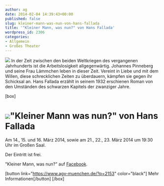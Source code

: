 ```yaml
---
author: ag
date: 2014-02-04 14:39:43+00:00
published: false
slug: kleiner-mann-was-nun-von-hans-fallada
title: '"Kleiner Mann, was nun?" von Hans Fallada'
wordpress_id: 2306
categories:
- Allgemein
- Großes Theater
---
```


[![](https://www.agv-muenchen.de/wp-content/uploads/2014/02/Kleiner_Mann_vorn_2014.jpg)](https://www.agv-muenchen.de/ai1ec_event/kleiner-mann-was-nun/?instance_id=)
In der Zeit zwischen den beiden Weltkriegen des vergangenen Jahrhunderts ist die Arbeitslosigkeit allgegenwärtig. Johannes Pinneberg und seine Frau Lämmchen leben in dieser Zeit. Vereint in Liebe und mit dem Willen, diese schrecklichen Zeiten zu überdauern, kämpfen sie gegen ihr Schicksal an.
Hans Fallada erzählt in seinem 1932 erschienen Roman von den Umständen des schwarzen Kapitels der zwanziger Jahre.

[box]

# [![](https://www.agv-muenchen.de/wp-content/uploads/2014/02/Kleiner_Mann_vorn_2014.jpg)](https://www.agv-muenchen.de/ai1ec_event/kleiner-mann-was-nun/?instance_id=)"Kleiner Mann was nun?" von Hans Fallada

Am 14., 15. und 16. März 2014, sowie am 21., 22., 23. März 2014 um 19:30 Uhr im Großen Saal.

Der Eintritt ist frei.

"Kleiner Mann, was nun?" auf [Facebook](https://www.facebook.com/events/668293133212124/).

[button link="https://www.agv-muenchen.de/?p=2153" color="black"] Mehr Informationen[/button]
[/box]
